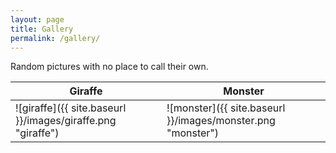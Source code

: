 ```yaml
---
layout: page
title: Gallery
permalink: /gallery/
---
```


Random pictures with no place to call their own.



|**Giraffe**    |   **Monster**   |
|-----------|-------------|
|![giraffe]({{ site.baseurl }}/images/giraffe.png "giraffe")|![monster]({{ site.baseurl }}/images/monster.png "monster")|
